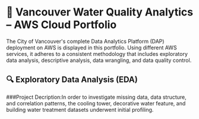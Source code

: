 # 📘 Vancouver Water Quality Analytics – AWS Cloud Portfolio
The City of Vancouver's complete Data Analytics Platform (DAP) deployment on AWS is displayed in this portfolio.  Using different AWS services, it adheres to a consistent methodology that includes exploratory data analysis, descriptive analysis, data wrangling, and data quality control.

## 🔍 Exploratory Data Analysis (EDA)
###Project Decription:In order to investigate missing data, data structure, and correlation patterns, the cooling tower, decorative water feature, and building water treatment datasets underwent initial profiling.




